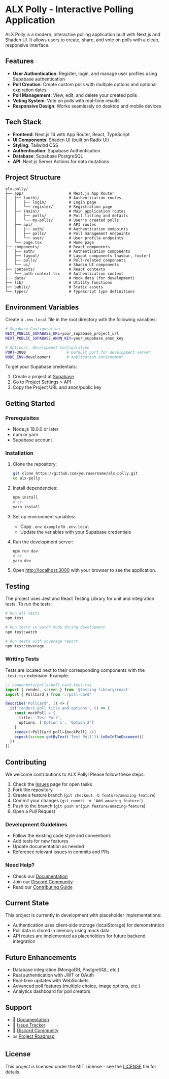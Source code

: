 # ALX Polly - Interactive Polling Application

ALX Polly is a modern, interactive polling application built with Next.js and Shadcn UI. It allows users to create, share, and vote on polls with a clean, responsive interface.

## Features

- **User Authentication**: Register, login, and manage user profiles using Supabase authentication
- **Poll Creation**: Create custom polls with multiple options and optional expiration dates
- **Poll Management**: View, edit, and delete your created polls
- **Voting System**: Vote on polls with real-time results
- **Responsive Design**: Works seamlessly on desktop and mobile devices

## Tech Stack

- **Frontend**: Next.js 14 with App Router, React, TypeScript
- **UI Components**: Shadcn UI (built on Radix UI)
- **Styling**: Tailwind CSS
- **Authentication**: Supabase Authentication
- **Database**: Supabase PostgreSQL
- **API**: Next.js Server Actions for data mutations

## Project Structure

```
alx-polly/
├── app/                    # Next.js App Router
│   ├── (auth)/             # Authentication routes
│   │   ├── login/          # Login page
│   │   └── register/       # Registration page
│   ├── (main)/             # Main application routes
│   │   ├── polls/          # Poll listing and details
│   │   └── my-polls/       # User's created polls
│   ├── api/                # API routes
│   │   ├── auth/           # Authentication endpoints
│   │   ├── polls/          # Poll management endpoints
│   │   └── user/           # User profile endpoints
│   └── page.tsx            # Home page
├── components/             # React components
│   ├── auth/               # Authentication components
│   ├── layout/             # Layout components (navbar, footer)
│   ├── polls/              # Poll-related components
│   └── ui/                 # Shadcn UI components
├── contexts/               # React contexts
│   └── auth-context.tsx    # Authentication context
├── data/                   # Mock data (for development)
├── lib/                    # Utility functions
├── public/                 # Static assets
└── types/                  # TypeScript type definitions
```

## Environment Variables

Create a `.env.local` file in the root directory with the following variables:

```bash
# Supabase Configuration
NEXT_PUBLIC_SUPABASE_URL=your_supabase_project_url
NEXT_PUBLIC_SUPABASE_ANON_KEY=your_supabase_anon_key

# Optional: Development Configuration
PORT=3000                  # Default port for development server
NODE_ENV=development       # Application environment
```

To get your Supabase credentials:
1. Create a project at [Supabase](https://supabase.com)
2. Go to Project Settings > API
3. Copy the Project URL and anon/public key

## Getting Started

### Prerequisites

- Node.js 18.0.0 or later
- npm or yarn
- Supabase account

### Installation

1. Clone the repository:
   ```bash
   git clone https://github.com/yourusername/alx-polly.git
   cd alx-polly
   ```

2. Install dependencies:
   ```bash
   npm install
   # or
   yarn install
   ```

3. Set up environment variables:
   - Copy `.env.example` to `.env.local`
   - Update the variables with your Supabase credentials

4. Run the development server:
   ```bash
   npm run dev
   # or
   yarn dev
   ```

5. Open [http://localhost:3000](http://localhost:3000) with your browser to see the application.

## Testing

The project uses Jest and React Testing Library for unit and integration tests. To run the tests:

```bash
# Run all tests
npm test

# Run tests in watch mode during development
npm test:watch

# Run tests with coverage report
npm test:coverage
```

### Writing Tests

Tests are located next to their corresponding components with the `.test.tsx` extension. Example:

```typescript
// components/polls/poll-card.test.tsx
import { render, screen } from '@testing-library/react'
import { PollCard } from './poll-card'

describe('PollCard', () => {
  it('renders poll title and options', () => {
    const mockPoll = {
      title: 'Test Poll',
      options: ['Option 1', 'Option 2']
    }
    render(<PollCard poll={mockPoll} />)
    expect(screen.getByText('Test Poll')).toBeInTheDocument()
  })
})
```

## Contributing

We welcome contributions to ALX Polly! Please follow these steps:

1. Check the [Issues](https://github.com/yourusername/alx-polly/issues) page for open tasks
2. Fork the repository
3. Create a feature branch (`git checkout -b feature/amazing-feature`)
4. Commit your changes (`git commit -m 'Add amazing feature'`)
5. Push to the branch (`git push origin feature/amazing-feature`)
6. Open a Pull Request

### Development Guidelines

- Follow the existing code style and conventions
- Add tests for new features
- Update documentation as needed
- Reference relevant issues in commits and PRs

### Need Help?

- Check our [Documentation](https://github.com/yourusername/alx-polly/wiki)
- Join our [Discord Community](https://discord.gg/alx-polly)
- Read our [Contributing Guide](https://github.com/yourusername/alx-polly/blob/main/CONTRIBUTING.md)

## Current State

This project is currently in development with placeholder implementations:

- Authentication uses client-side storage (localStorage) for demonstration
- Poll data is stored in memory using mock data
- API routes are implemented as placeholders for future backend integration

## Future Enhancements

- Database integration (MongoDB, PostgreSQL, etc.)
- Real authentication with JWT or OAuth
- Real-time updates with WebSockets
- Advanced poll features (multiple choice, image options, etc.)
- Analytics dashboard for poll creators

## Support

- 📝 [Documentation](https://github.com/yourusername/alx-polly/wiki)
- 🐛 [Issue Tracker](https://github.com/yourusername/alx-polly/issues)
- 💬 [Discord Community](https://discord.gg/alx-polly)
- 📊 [Project Roadmap](https://github.com/yourusername/alx-polly/projects)

## License

This project is licensed under the MIT License - see the [LICENSE](LICENSE) file for details.
